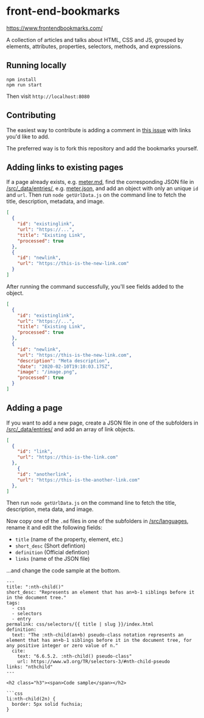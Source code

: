 # front-end-bookmarks

<https://www.frontendbookmarks.com/>

A collection of articles and talks about HTML, CSS and JS, grouped by elements, attributes, properties, selectors, methods, and expressions.

## Running locally

```
npm install 
npm run start
```

Then visit `http://localhost:8080`

## Contributing

The easiest way to contribute is adding a comment in [this issue](https://github.com/matuzo/front-end-bookmarks/issues/21) with links you'd like to add.

The preferred way is to fork this repository and add the bookmarks yourself.

## Adding links to existing pages

If a page already exists, e.g. [meter.md](src/languages/html/elements/meter.md), find the corresponding JSON file in [/src/_data/entries/](/src/_data/entries/), e.g. [meter.json](/src/_data/entries/html/meter.json), and add an object with only an unique `id` and `url`.
Then run `node getUrlData.js` on the command line to fetch the title, description, metadata, and image.

```json
[
  {
    "id": "existinglink",
    "url": "https://...",
    "title": "Existing Link",
    "processed": true
  },
  {
    "id": "newlink",
    "url": "https://this-is-the-new-link.com"
  }
]
```

After running the command successfully, you'll see fields added to the object.

```json
[
  {
    "id": "existinglink",
    "url": "https://...",
    "title": "Existing Link",
    "processed": true
  },
  {
    "id": "newlink",
    "url": "https://this-is-the-new-link.com",
    "description": "Meta description",
    "date": "2020-02-10T19:10:03.175Z",
    "image": "/image.png",
    "processed": true
  }
]
```

## Adding a page

If you want to add a new page, create a JSON file in one of the subfolders in [/src/_data/entries/](/src/_data/entries/) and add an array of link objects.

```json
[
  {
    "id": "link",
    "url": "https://this-is-the-link.com"
  },
    {
    "id": "anotherlink",
    "url": "https://this-is-the-another-link.com"
  },
]
```

Then run `node getUrlData.js` on the command line to fetch the title, description, meta data, and image.

Now copy one of the `.md` files in one of the subfolders in [/src/languages](/src/languages), rename it and edit the following fields:

* `title` (name of the property, element, etc.)
* `short_desc` (Short defintion)
* `definition` (Official defintion)
* `links` (name of the JSON file)

...and change the code sample at the bottom.

```
---
title: ":nth-child()"
short_desc: "Represents an element that has an+b-1 siblings before it in the document tree."
tags:
  - css
  - selectors
  - entry
permalink: css/selectors/{{ title | slug }}/index.html
definition:
  text: "The :nth-child(an+b) pseudo-class notation represents an element that has an+b-1 siblings before it in the document tree, for any positive integer or zero value of n."
  cite:
    text: "6.6.5.2. :nth-child() pseudo-class"
    url: https://www.w3.org/TR/selectors-3/#nth-child-pseudo
links: "nthchild"
---

<h2 class="h3"><span>Code sample</span></h2>

```css
li:nth-child(2n) {
  border: 5px solid fuchsia;
}
```
